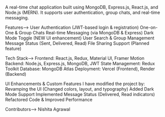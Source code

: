 A real-time chat application built using MongoDB, Express.js, React.js, and Node.js (MERN). It supports user authentication, group chats, and real-time messaging.

 Features-->
 User Authentication (JWT-based login & registration)
 One-on-One & Group Chats
 Real-time Messaging (via MongoDB & Express)
 Dark Mode Toggle (NEW UI enhancement)
 User Search & Group Management
 Message Status (Sent, Delivered, Read) 
 File Sharing Support (Planned feature)

  Tech Stack-->
Frontend: React.js, Redux, Material UI, Framer Motion
Backend: Node.js, Express.js, MongoDB, JWT
State Management: Redux Toolkit
Database: MongoDB Atlas
Deployment: Vercel (Frontend), Render (Backend)

 UI Enhancements & Custom Features
I have modified the project by:
Revamping the UI (Changed colors, layout, and typography)
 Added Dark Mode Support
 Implemented Message Status (Delivered, Read indicators)
Refactored Code & Improved Performance

Contributors-->
Nishita Agrawal